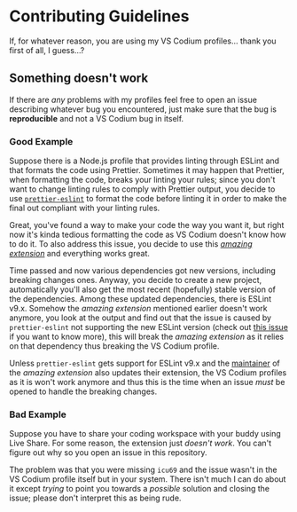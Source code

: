 # Contributing Guidelines
If, for whatever reason, you are using my VS Codium profiles... thank you first of all, I guess...?

## Something doesn't work
If there are *any* problems with my profiles feel free to open an issue describing whatever bug you encountered, just make sure that the bug is **reproducible** and not a VS Codium bug in itself.

### Good Example
Suppose there is a Node.js profile that provides linting through ESLint and that formats the code using Prettier. Sometimes it may happen that Prettier, when formatting the code, breaks your linting your rules; since you don't want to change linting rules to comply with Prettier output, you decide to use [`prettier-eslint`](https://github.com/prettier/prettier-eslint) to format the code before linting it in order to make the final out compliant with your linting rules. 

Great, you've found a way to make your code the way you want it, but right now it's kinda tedious formatting the code as VS Codium doesn't know how to do it. To also address this issue, you decide to use this [*amazing extension*](https://github.com/idahogurl/vs-code-prettier-eslint) and everything works great.

Time passed and now various dependencies got new versions, including breaking changes ones. Anyway, you decide to create a new project, automatically you'll also get the most recent (hopefully) stable version of the dependencies. Among these updated dependencies, there is ESLint v9.x. Somehow the *amazing extension* mentioned earlier doesn't work anymore, you look at the output and find out that the issue is caused by `prettier-eslint` not supporting the new ESLint version (check out [this issue](https://github.com/idahogurl/vs-code-prettier-eslint/issues/236#issuecomment-2622311536) if you want to know more), this will break the *amazing extension* as it relies on that dependency thus breaking the VS Codium profile.

Unless `prettier-eslint` gets support for ESLint v9.x and the [maintainer](https://github.com/idahogurl "Rebecca Vest's GitHub profile") of the *amazing extension* also updates their extension, the VS Codium profiles as it is won't work anymore and thus this is the time when an issue *must* be opened to handle the breaking changes.

### Bad Example
Suppose you have to share your coding workspace with your buddy using Live Share. For some reason, the extension just *doesn't work*. You can't figure out why so you open an issue in this repository. 

The problem was that you were missing `icu69` and the issue wasn't in the VS Codium profile itself but in your system. There isn't much I can do about it except *trying* to point you towards a *possible* solution and closing the issue; please don't interpret this as being rude.